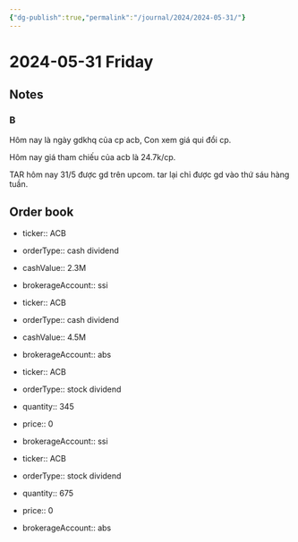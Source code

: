 ```yaml
---
{"dg-publish":true,"permalink":"/journal/2024/2024-05-31/"}
---
```


# 2024-05-31 Friday

## Notes

### B

Hôm nay là ngày gdkhq của cp acb, Con xem giá qui đổi cp.

Hôm nay giá tham chiếu của acb là 24.7k/cp.

TAR hôm nay 31/5 được gd trên upcom. tar lại chỉ được gd vào thứ sáu hàng tuần.

## Order book

- ticker:: ACB
- orderType:: cash dividend
- cashValue:: 2.3M 
- brokerageAccount:: ssi

- ticker:: ACB
- orderType:: cash dividend
- cashValue:: 4.5M 
- brokerageAccount:: abs

- ticker:: ACB
- orderType:: stock dividend
- quantity:: 345
- price:: 0
- brokerageAccount:: ssi

- ticker:: ACB
- orderType:: stock dividend
- quantity:: 675
- price:: 0
- brokerageAccount:: abs